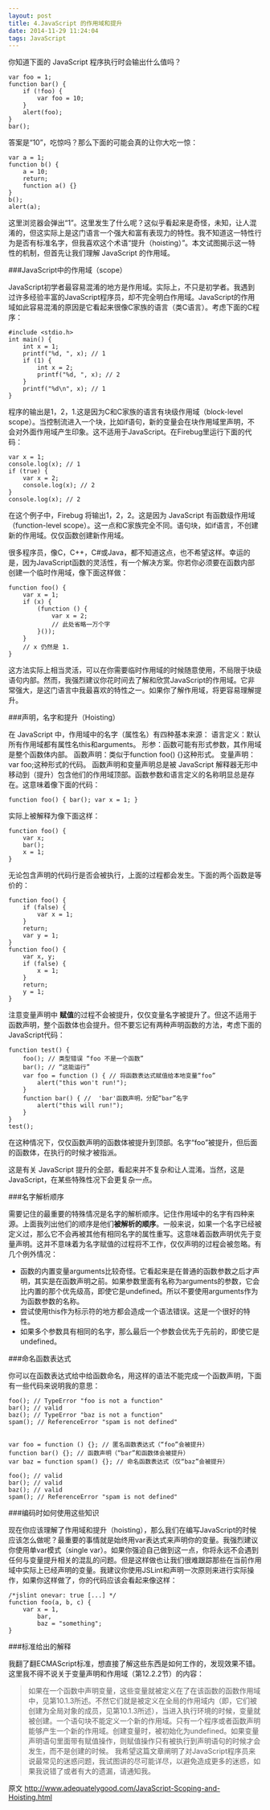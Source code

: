 ```yaml
---
layout: post
title: 4.JavaScript 的作用域和提升
date: 2014-11-29 11:24:04
tags: JavaScript
---
```


你知道下面的 JavaScript 程序执行时会输出什么值吗？

```
var foo = 1;
function bar() {
    if (!foo) {
        var foo = 10;
    }
    alert(foo);
}
bar();
```

答案是“10”，吃惊吗？那么下面的可能会真的让你大吃一惊：

```
var a = 1;
function b() {
    a = 10;
    return;
    function a() {}
}
b();
alert(a);
```

这里浏览器会弹出“1”。这里发生了什么呢？这似乎看起来是奇怪，未知，让人混淆的，但这实际上是这门语言一个强大和富有表现力的特性。我不知道这一特性行为是否有标准名字，但我喜欢这个术语“提升（hoisting）”。本文试图揭示这一特性的机制，但首先让我们理解 JavaScript 的作用域。

###JavaScript中的作用域（scope）

JavaScript初学者最容易混淆的地方是作用域。实际上，不只是初学者。我遇到过许多经验丰富的JavaScript程序员，却不完全明白作用域。JavaScript的作用域如此容易混淆的原因是它看起来很像C家族的语言（类C语言）。考虑下面的C程序：

```
#include <stdio.h>
int main() {
    int x = 1;
    printf("%d, ", x); // 1
    if (1) {
        int x = 2;
        printf("%d, ", x); // 2
    }
    printf("%d\n", x); // 1
}
```

程序的输出是1，2，1.这是因为C和C家族的语言有块级作用域（block-level scope）。当控制流进入一个块，比如if语句，新的变量会在块作用域里声明，不会对外面作用域产生印象。这不适用于JavaScript。在Firebug里运行下面的代码：

```
var x = 1;
console.log(x); // 1
if (true) {
    var x = 2;
    console.log(x); // 2
}
console.log(x); // 2
```

在这个例子中，Firebug 将输出1，2，2。这是因为 JavaScript 有函数级作用域（function-level scope）。这一点和C家族完全不同。语句块，如if语言，不创建新的作用域。仅仅函数创建新作用域。

很多程序员，像C，C++，C#或Java，都不知道这点，也不希望这样。幸运的是，因为JavaScript函数的灵活性，有一个解决方案。你若你必须要在函数内部创建一个临时作用域，像下面这样做：

```
function foo() {
    var x = 1;
    if (x) {
        (function () {
            var x = 2;
            // 此处省略一万个字
        }());
    }
    // x 仍然是 1.
}
```

这方法实际上相当灵活，可以在你需要临时作用域的时候随意使用，不局限于块级语句内部。然而，我强烈建议你花时间去了解和欣赏JavaScript的作用域。它非常强大，是这门语言中我最喜欢的特性之一。如果你了解作用域，将更容易理解提升。

###声明，名字和提升（Hoisting）

在 JavaScript 中，作用域中的名字（属性名）有四种基本来源：
语言定义：默认所有作用域都有属性名this和arguments。
形参：函数可能有形式参数，其作用域是整个函数体内部。
函数声明：类似于function foo() {}这种形式。
变量声明：var foo;这种形式的代码。 函数声明和变量声明总是被 JavaScript 解释器无形中移动到（提升）包含他们的作用域顶部。函数参数和语言定义的名称明显总是存在。这意味着像下面的代码：

`function foo() { bar(); var x = 1; }`

实际上被解释为像下面这样：

```
function foo() {
    var x;
    bar();
    x = 1;
}
```

无论包含声明的代码行是否会被执行，上面的过程都会发生。下面的两个函数是等价的：

```
function foo() {
    if (false) {
        var x = 1;
    }
    return;
    var y = 1;
}
function foo() {
    var x, y;
    if (false) {
        x = 1;
    }
    return;
    y = 1;
}
```
注意变量声明中 **赋值**的过程不会被提升，仅仅变量名字被提升了。但这不适用于函数声明，整个函数体也会提升。但不要忘记有两种声明函数的方法，考虑下面的JavaScript代码：

```
function test() {
    foo(); // 类型错误 “foo 不是一个函数”
    bar(); // “这能运行”
    var foo = function () { // 将函数表达式赋值给本地变量“foo”
        alert("this won't run!");
    }
    function bar() { //  'bar'函数声明，分配“bar”名字
        alert("this will run!");
    }
}
test();
```

在这种情况下，仅仅函数声明的函数体被提升到顶部。名字“foo”被提升，但后面的函数体，在执行的时候才被指派。

这是有关 JavaScript 提升的全部，看起来并不复杂和让人混淆。当然，这是JavaScript，在某些特殊性况下会更复杂一点。

###名字解析顺序

需要记住的最重要的特殊情况是名字的解析顺序。记住作用域中的名字有四种来源。上面我列出他们的顺序是他们**被解析的顺序**。一般来说，如果一个名字已经被定义过，那么它不会再被其他有相同名字的属性重写。这意味着函数声明优先于变量声明。这并不意味着为名字赋值的过程将不工作，仅仅声明的过程会被忽略。有几个例外情况：

- 函数的内置变量arguments比较奇怪。它看起来是在普通的函数参数之后才声明，其实是在函数声明之前。如果参数里面有名称为arguments的参数，它会比内置的那个优先级高，即使它是undefined。所以不要使用arguments作为为函数参数的名称。
- 尝试使用this作为标示符的地方都会造成一个语法错误。这是一个很好的特性。
- 如果多个参数具有相同的名字，那么最后一个参数会优先于先前的，即使它是undefined。

###命名函数表达式

你可以在函数表达式给中给函数命名，用这样的语法不能完成一个函数声明，下面有一些代码来说明我的意思：

```
foo(); // TypeError "foo is not a function"
bar(); // valid
baz(); // TypeError "baz is not a function"
spam(); // ReferenceError "spam is not defined"


var foo = function () {}; // 匿名函数表达式（“foo”会被提升）
function bar() {}; // 函数声明（“bar”和函数体会被提升）
var baz = function spam() {}; // 命名函数表达式（仅“baz”会被提升）

foo(); // valid
bar(); // valid
baz(); // valid
spam(); // ReferenceError "spam is not defined"
```

###编码时如何使用这些知识

现在你应该理解了作用域和提升（hoisting），那么我们在编写JavaScript的时候应该怎么做呢？最重要的事情就是始终用var表达式来声明你的变量。我强烈建议你使用单var模式（single var）。如果你强迫自己做到这一点，你将永远不会遇到任何与变量提升相关的混乱的问题。但是这样做也让我们很难跟踪那些在当前作用域中实际上已经声明的变量。我建议你使用JSLint和声明一次原则来进行实际操作，如果你这样做了，你的代码应该会看起来像这样：

```
/*jslint onevar: true [...] */
function foo(a, b, c) {
    var x = 1,
        bar,
        baz = "something";
}
```

###标准给出的解释

我翻了翻ECMAScript标准，想直接了解这些东西是如何工作的，发现效果不错。这里我不得不说关于变量声明和作用域（第12.2.2节）的内容：

>如果在一个函数中声明变量，这些变量就被定义在了在该函数的函数作用域中，见第10.1.3所述。不然它们就是被定义在全局的作用域内（即，它们被创建为全局对象的成员，见第10.1.3所述），当进入执行环境的时候，变量就被创建。一个语句块不能定义一个新的作用域。只有一个程序或者函数声明能够产生一个新的作用域。创建变量时，被初始化为undefined。如果变量声明语句里面带有赋值操作，则赋值操作只有被执行到声明语句的时候才会发生，而不是创建的时候。
我希望这篇文章阐明了对JavaScript程序员来说最常见的迷惑问题，我试图讲的尽可能详尽，以避免造成更多的迷惑，如果我说错了或者有大的遗漏，请通知我。


原文 http://www.adequatelygood.com/JavaScript-Scoping-and-Hoisting.html




